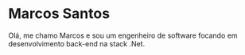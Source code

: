 
# Marcos Santos

Olá, me chamo Marcos e sou um engenheiro de software focando em desenvolvimento back-end na stack .Net.
